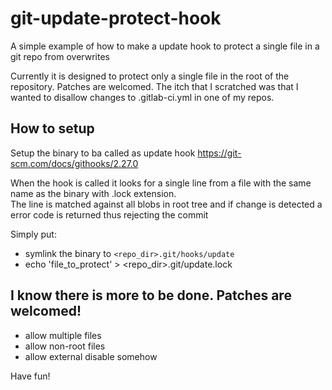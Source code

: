 # git-update-protect-hook

A simple example of how to make a update hook to protect a single file in a git repo from overwrites

Currently it is designed to protect only a single file in the root of the repository. Patches are welcomed. The itch that I scratched was that I wanted to disallow changes to .gitlab-ci.yml in one of my repos. 

## How to setup

Setup the binary to ba called as update hook https://git-scm.com/docs/githooks/2.27.0

When the hook is called it looks for a single line from a file with the same name as the binary with .lock extension.  
The line is matched against all blobs in root tree and if change is detected a error code is returned thus rejecting the commit  

Simply put:
* symlink the binary to `<repo_dir>.git/hooks/update`
* echo 'file_to_protect' > <repo_dir>.git/update.lock

## I know there is more to be done. Patches are welcomed!
* allow multiple files
* allow non-root files
* allow external disable somehow

Have fun!
